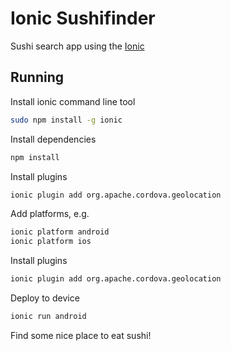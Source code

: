 Ionic Sushifinder
=================

Sushi search app using the [Ionic](http://ionicframework.com/)

Running
-------

Install ionic command line tool

```bash
sudo npm install -g ionic
```

Install dependencies

```bash
npm install
```

Install plugins

```bash
ionic plugin add org.apache.cordova.geolocation
```

Add platforms, e.g.

```bash
ionic platform android
ionic platform ios
```

Install plugins

```bash
ionic plugin add org.apache.cordova.geolocation
```

Deploy to device

```bash
ionic run android
```

Find some nice place to eat sushi!
